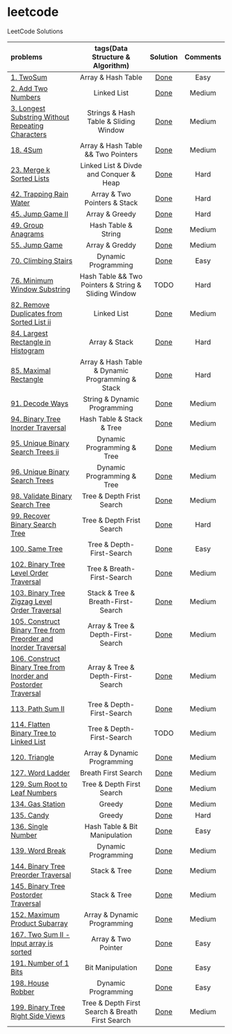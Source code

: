 # leetcode
LeetCode Solutions

| problems | tags(Data Structure & Algorithm) | Solution | Comments |
| :------ | :---: | :-------: | :----: |
| [1. TwoSum](https://leetcode.com/problems/two-sum/) | Array & Hash Table | [Done](https://github.com/lazybing/leetcode/blob/master/C%2B%2B/0001_two_sum.cpp)| Easy |
| [2. Add Two Numbers](https://leetcode.com/problems/add-two-numbers/) | Linked List | [Done](https://github.com/lazybing/leetcode/blob/master/C%2B%2B/0002_add_two_numbers.cpp)| Medium |
| [3. Longest Substring Without Repeating Characters](https://leetcode.com/problems/longest-substring-without-repeating-characters/) |  Strings & Hash Table & Sliding Window | [Done](https://github.com/lazybing/leetcode/blob/master/C%2B%2B/0003_longest_substring_without_repeating_character.cpp) | Medium |
| [18. 4Sum](https://leetcode.com/problems/4sum/) | Array & Hash Table && Two Pointers | [Done](https://github.com/lazybing/leetcode/blob/master/C%2B%2B/0018_4sum.cpp)| Medium |
| [23. Merge k Sorted Lists](https://leetcode.com/problems/merge-k-sorted-lists/) | Linked List & Divde and Conquer & Heap | [Done](https://github.com/lazybing/leetcode/blob/master/C%2B%2B/0023_merge_k_sorted_lists.cpp)| Hard |
| [42. Trapping Rain Water](https://leetcode.com/problems/trapping-rain-water/) | Array & Two Pointers & Stack | [Done](https://github.com/lazybing/leetcode/blob/master/C%2B%2B/0042_trapping_rain_water.cpp)| Hard |
| [45. Jump Game II](https://leetcode.com/problems/jump-game-ii/) | Array & Greedy | [Done](https://github.com/lazybing/leetcode/blob/master/C%2B%2B/0045_jump_gamp.cpp)| Hard |
| [49. Group Anagrams](https://leetcode.com/problems/group-anagrams/) | Hash Table & String | [Done](https://github.com/lazybing/leetcode/blob/master/C%2B%2B/0049_group_anagrams.cpp)| Medium |
| [55. Jump Game](https://leetcode.com/problems/jump-game/) | Array & Greddy | [Done](https://github.com/lazybing/leetcode/blob/master/C%2B%2B/0055_jump_game.cpp)| Medium |
| [70. Climbing Stairs](https://leetcode.com/problems/climbing-stairs/) | Dynamic Programming | [Done](https://github.com/lazybing/leetcode/blob/master/C%2B%2B/0070_climbing_stairs.cpp)| Easy |
| [76. Minimum Window Substring](https://leetcode.com/problems/minimum-window-substring/) | Hash Table && Two Pointers & String & Sliding Window | TODO | Hard|
| [82. Remove Duplicates from Sorted List ii](https://leetcode.com/problems/remove-duplicates-from-sorted-list-ii/) | Linked List | [Done](https://github.com/lazybing/leetcode/blob/master/C%2B%2B/0082_remove_duplicate_from_sorted_list.cpp)| Medium |
| [84. Largest Rectangle in Histogram](https://leetcode.com/problems/largest-rectangle-in-histogram/) | Array & Stack | [Done](https://github.com/lazybing/leetcode/blob/master/C%2B%2B/0084_largest_rectangle_in_histogram.cpp)| Hard |
| [85. Maximal Rectangle](https://leetcode.com/problems/maximal-rectangle/) | Array & Hash Table & Dynamic Programming & Stack | [Done](https://github.com/lazybing/leetcode/blob/master/C%2B%2B/0085_maximal_rectangle.cpp)| Hard |
| [91. Decode Ways](https://leetcode.com/problems/decode-ways/) | String & Dynamic Programming | [Done](https://github.com/lazybing/leetcode/blob/master/C%2B%2B/0091_decode_ways.cpp)| Medium |
| [94. Binary Tree Inorder Traversal](https://leetcode.com/problems/binary-tree-inorder-traversal/) | Hash Table & Stack & Tree | [Done](https://github.com/lazybing/leetcode/blob/master/C%2B%2B/0094_binary_tree_inorder_traversal.cpp)| Medium |
| [95. Unique Binary Search Trees ii](https://leetcode.com/problems/unique-binary-search-trees-ii/) | Dynamic Programming & Tree | [Done](https://github.com/lazybing/leetcode/blob/master/C%2B%2B/0095_unique_binary_search_trees.cpp)| Medium |
| [96. Unique Binary Search Trees](https://leetcode.com/problems/unique-binary-search-trees/) | Dynamic Programming & Tree | [Done](https://github.com/lazybing/leetcode/blob/master/C%2B%2B/0096_unique_binary_search_trees.cpp)| Medium |
| [98. Validate Binary Search Tree](https://leetcode.com/problems/validate-binary-search-tree/) | Tree & Depth Frist Search | [Done](https://github.com/lazybing/leetcode/blob/master/C%2B%2B/0098_validate_binary_search_tree.cpp)| Medium |
| [99. Recover Binary Search Tree](https://leetcode.com/problems/recover-binary-search-tree/) | Tree & Depth Frist Search | [Done](https://github.com/lazybing/leetcode/blob/master/C%2B%2B/0099_recover_binary_search_tree.cpp)| Hard |
| [100. Same Tree](https://leetcode.com/problems/same-tree/) | Tree & Depth-First-Search | [Done](https://github.com/lazybing/leetcode/blob/master/C%2B%2B/0100_same_tree.cpp) | Easy |
| [102. Binary Tree Level Order Traversal](https://leetcode.com/problems/binary-tree-level-order-traversal/) | Tree & Breath-First-Search | [Done](https://github.com/lazybing/leetcode/blob/master/C%2B%2B/0102_binary_tree_level_order_traversal.cpp) | Medium |
| [103. Binary Tree Zigzag Level Order Traversal](https://leetcode.com/problems/binary-tree-zigzag-level-order-traversal/) | Stack & Tree & Breath-First-Search | [Done](https://github.com/lazybing/leetcode/blob/master/C%2B%2B/0103_binary_tree_zigzag_level_order_traversal.cpp) | Medium |
| [105. Construct Binary Tree from Preorder and Inorder Traversal](https://leetcode.com/problems/construct-binary-tree-from-preorder-and-inorder-traversal/) | Array & Tree & Depth-First-Search | [Done](https://github.com/lazybing/leetcode/blob/master/C%2B%2B/0105_construct_binary_tree_from_preorder_and_inorder_traversal.cpp) | Medium |
| [106. Construct Binary Tree from Inorder and Postorder Traversal](https://leetcode.com/problems/construct-binary-tree-from-inorder-and-postorder-traversal/) | Array & Tree & Depth-First-Search | [Done](https://github.com/lazybing/leetcode/blob/master/C%2B%2B/0106_construct_binary_tree_from_inorder_and_postorder_traversal.cpp) | Medium |
| [113. Path Sum II](https://leetcode.com/problems/path-sum-ii/) | Tree & Depth-First-Search | [Done](https://github.com/lazybing/leetcode/blob/master/C%2B%2B/0113_path_sum.cpp) | Medium |
| [114. Flatten Binary Tree to Linked List](https://leetcode.com/problems/flatten-binary-tree-to-linked-list/) | Tree & Depth-First-Search | TODO | Medium |
| [120. Triangle](https://leetcode.com/problems/triangle/) | Array & Dynamic Programming | [Done](https://github.com/lazybing/leetcode/blob/master/C%2B%2B/0120_triangle.cpp) | Medium |
| [127. Word Ladder](https://leetcode.com/problems/word-ladder/) | Breath First Search | [Done](https://github.com/lazybing/leetcode/blob/master/C%2B%2B/0127_word_ladder.cpp) | Medium |
| [129. Sum Root to Leaf Numbers](https://leetcode.com/problems/sum-root-to-leaf-numbers/) | Tree & Depth First Search | [Done](https://github.com/lazybing/leetcode/blob/master/C%2B%2B/0129_sum_root_to_leaf_numbers.cpp) | Medium |
| [134. Gas Station](https://leetcode.com/problems/gas-station/) | Greedy | [Done](https://github.com/lazybing/leetcode/blob/master/C%2B%2B/0134_gas_station.cpp) | Medium |
| [135. Candy](https://leetcode.com/problems/candy/) | Greedy | [Done](https://github.com/lazybing/leetcode/blob/master/C%2B%2B/0135_candy.cpp) | Hard |
| [136. Single Number](https://leetcode.com/problems/single-number/) | Hash Table & Bit Manipulation | [Done](https://github.com/lazybing/leetcode/blob/master/C%2B%2B/0136_single_number.cpp) | Easy |
| [139. Word Break](https://leetcode.com/problems/word-break/) | Dynamic Programming | [Done](https://github.com/lazybing/leetcode/blob/master/C%2B%2B/0139_word_brak.cpp) | Medium |
| [144. Binary Tree Preorder Traversal](https://leetcode.com/problems/binary-tree-preorder-traversal/) | Stack & Tree | [Done](https://github.com/lazybing/leetcode/blob/master/C%2B%2B/0144_binary_tree_preorder_traversal.cpp) | Medium |
| [145. Binary Tree Postorder Traversal](https://leetcode.com/problems/binary-tree-postorder-traversal/) | Stack & Tree | [Done](https://github.com/lazybing/leetcode/blob/master/C%2B%2B/0145_binary_tree_postorder_traversal.cpp) | Medium |
| [152. Maximum Product Subarray](https://leetcode.com/problems/maximum-product-subarray/) | Array & Dynamic Programming | [Done](https://github.com/lazybing/leetcode/blob/master/C%2B%2B/0152_maximum_product_subarray.cpp) | Medium |
| [167. Two Sum II - Input array is sorted](https://leetcode.com/problems/two-sum-ii-input-array-is-sorted/) | Array & Two Pointer | [Done](https://github.com/lazybing/leetcode/blob/master/C%2B%2B/0167_two_sum_ii.cpp) | Easy |
| [191. Number of 1 Bits](https://leetcode.com/problems/number-of-1-bits/) | Bit Manipulation | [Done](https://github.com/lazybing/leetcode/blob/master/C%2B%2B/0191_number_of_one_bits.cpp) | Easy |
| [198. House Robber](https://leetcode.com/problems/house-robber/) | Dynamic Programming | [Done](https://github.com/lazybing/leetcode/blob/master/C%2B%2B/0198_house_robber.cpp) | Easy |
| [199. Binary Tree Right Side Views](https://leetcode.com/problems/binary-tree-right-side-view/) | Tree & Depth First Search & Breath First Search | [Done](https://github.com/lazybing/leetcode/blob/master/C%2B%2B/0199_binary_tree_right_side_view.cpp) | Medium |

